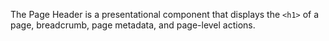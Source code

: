 The Page Header is a presentational component that displays the `<h1>` of a page, breadcrumb, page metadata, and page-level actions.